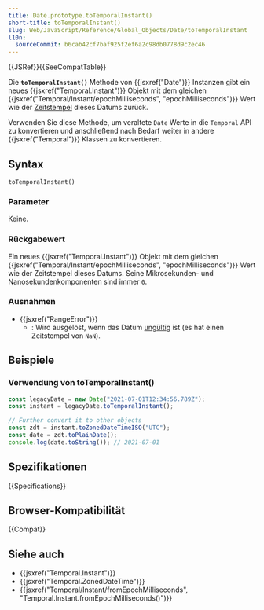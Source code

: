 ```yaml
---
title: Date.prototype.toTemporalInstant()
short-title: toTemporalInstant()
slug: Web/JavaScript/Reference/Global_Objects/Date/toTemporalInstant
l10n:
  sourceCommit: b6cab42cf7baf925f2ef6a2c98db0778d9c2ec46
---
```


{{JSRef}}{{SeeCompatTable}}

Die **`toTemporalInstant()`** Methode von {{jsxref("Date")}} Instanzen gibt ein neues {{jsxref("Temporal.Instant")}} Objekt mit dem gleichen {{jsxref("Temporal/Instant/epochMilliseconds", "epochMilliseconds")}} Wert wie der [Zeitstempel](/de/docs/Web/JavaScript/Reference/Global_Objects/Date#the_epoch_timestamps_and_invalid_date) dieses Datums zurück.

Verwenden Sie diese Methode, um veraltete `Date` Werte in die `Temporal` API zu konvertieren und anschließend nach Bedarf weiter in andere {{jsxref("Temporal")}} Klassen zu konvertieren.

## Syntax

```js-nolint
toTemporalInstant()
```

### Parameter

Keine.

### Rückgabewert

Ein neues {{jsxref("Temporal.Instant")}} Objekt mit dem gleichen {{jsxref("Temporal/Instant/epochMilliseconds", "epochMilliseconds")}} Wert wie der Zeitstempel dieses Datums. Seine Mikrosekunden- und Nanosekundenkomponenten sind immer `0`.

### Ausnahmen

- {{jsxref("RangeError")}}
  - : Wird ausgelöst, wenn das Datum [ungültig](/de/docs/Web/JavaScript/Reference/Global_Objects/Date#the_epoch_timestamps_and_invalid_date) ist (es hat einen Zeitstempel von `NaN`).

## Beispiele

### Verwendung von toTemporalInstant()

```js
const legacyDate = new Date("2021-07-01T12:34:56.789Z");
const instant = legacyDate.toTemporalInstant();

// Further convert it to other objects
const zdt = instant.toZonedDateTimeISO("UTC");
const date = zdt.toPlainDate();
console.log(date.toString()); // 2021-07-01
```

## Spezifikationen

{{Specifications}}

## Browser-Kompatibilität

{{Compat}}

## Siehe auch

- {{jsxref("Temporal.Instant")}}
- {{jsxref("Temporal.ZonedDateTime")}}
- {{jsxref("Temporal/Instant/fromEpochMilliseconds", "Temporal.Instant.fromEpochMilliseconds()")}}
